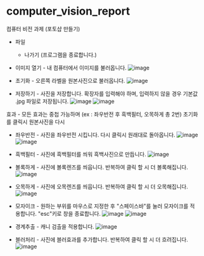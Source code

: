 # computer_vision_report
컴퓨터 비전 과제 (포토샵 만들기)

* 파일
  * 나가기 (프로그램을 종료합니다.)



* 이미지 열기 - 내 컴퓨터에서 이미지를 불러옵니다.
![image](https://user-images.githubusercontent.com/70375856/200577220-f7f4767b-df5f-41c6-bbcb-56281b87e8ea.png)

* 초기화 - 오른쪽 라벨을 원본사진으로 불러옵니다.
![image](https://user-images.githubusercontent.com/70375856/200578572-edd9c0fc-0377-4b3d-a9d7-51105a654eee.png)

* 저장하기 - 사진을 저장합니다. 확장자를 입력해야 하며, 입력하지 않을 경우 기본값 .jpg 파일로 저장됩니다.
![image](https://user-images.githubusercontent.com/70375856/200578886-b16305d9-69b6-483e-9e32-a01bb5ea66da.png)
![image](https://user-images.githubusercontent.com/70375856/200578942-b5a7774b-c516-43d3-ab70-06d7b18bd29f.png)

효과 - 모든 효과는 중첩 가능하며 (ex : 좌우반전 후 흑백필터, 오목하게 총 2번) 초기화를 클릭시 원본사진을 다시

* 좌우반전 - 사진을 좌우반전 시킵니다. 다시 클릭시 원래대로 돌아옵니다.
![image](https://user-images.githubusercontent.com/70375856/200577460-0c89a2d1-b250-4e62-9ce2-349cc60fa62d.png)
![image](https://user-images.githubusercontent.com/70375856/200577710-166eac69-f03f-4f77-b55e-13625299c59f.png)

* 흑백필터 - 사진에 흑백필터를 씌워 흑백사진으로 만듭니다.
![image](https://user-images.githubusercontent.com/70375856/200577848-dc2bf66c-25c1-4aff-8659-01e3bfedd606.png)

* 볼록하게 - 사진에 볼록렌즈를 씌웁니다. 반복하여 클릭 할 시 더 볼록해집니다.
![image](https://user-images.githubusercontent.com/70375856/200578042-66874f52-a7ca-4538-95dd-fef9b4f5404d.png)

* 오목하게 - 사진에 오목렌즈를 씌웁니다. 반복하여 클릭 할 시 더 오목해집니다.
![image](https://user-images.githubusercontent.com/70375856/200578462-cec1719e-7608-47e8-ba57-a70d6d6dae68.png)

* 모자이크 - 원하는 부위를 마우스로 지정한 후 "스페이스바"를 눌러 모자이크를 적용합니다. "esc"키로 창을 종료합니다.
![image](https://user-images.githubusercontent.com/70375856/205492191-51d9a105-b14f-4ba6-8091-365f2ddb19c9.png)
![image](https://user-images.githubusercontent.com/70375856/205492199-9eb31b9f-0273-457e-8c32-5372360b270c.png)

* 경계추출 - 캐니 검출을 적용합니다.
![image](https://user-images.githubusercontent.com/70375856/205492251-ed960531-724c-4245-87eb-a8519da5b7ae.png)

* 블러처리 - 사진에 블러효과를 추가합니다. 반복하여 클릭 할 시 더 흐려집니다.
![image](https://user-images.githubusercontent.com/70375856/205492343-2288c7ef-8f1a-493b-9fe0-292015d7f0e3.png)
